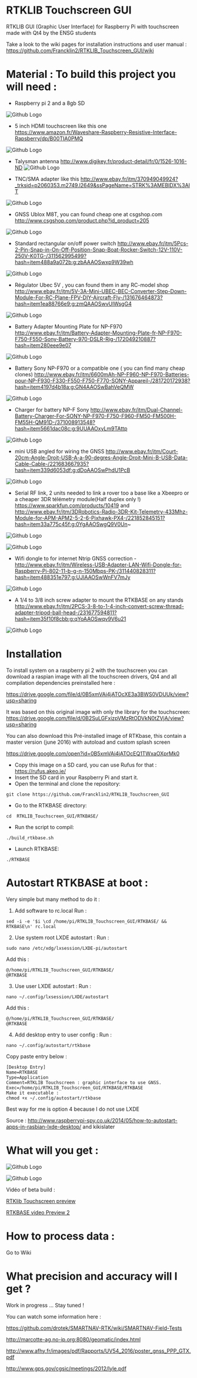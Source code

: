 # RTKLIB Touchscreen GUI

RTKLIB GUI (Graphic User Interface) for Raspberry Pi with touchscreen made with Qt4 by the ENSG students 

Take a look to the wiki pages for installation instructions and user manual :  https://github.com/Francklin2/RTKLIB_Touchscreen_GUI/wiki

# Material : To build this project you will need :

- Raspberry pi 2 and a 8gb SD
 
![Github Logo](http://static.generation-robots.com/4982-large_default/raspberry-pi-2-modele-b-avec-carte-sd-8go-noobs.jpg)

- 5 inch HDMI touchscreen like this one
https://www.amazon.fr/Waveshare-Raspberry-Resistive-Interface-Rapsberry/dp/B00TIA0PMQ

![Github Logo](https://images-na.ssl-images-amazon.com/images/I/51z9l-kvd6L._SX466_.jpg)

- Talysman antenna 
http://www.digikey.fr/product-detail/fr/0/1526-1016-ND
![Github Logo](http://media.digikey.com/Photos/Tallysman%20Wireless/33-3400-01-01.jpg)

- TNC/SMA adapter like this
http://www.ebay.fr/itm/370949049924?_trksid=p2060353.m2749.l2649&ssPageName=STRK%3AMEBIDX%3AIT

![Github Logo](http://i.ebayimg.com/00/s/NTAwWDUwMA==/z/5AQAAOSw0vBUjxfN/$_12.JPG)

- GNSS Ublox M8T, you can found cheap one at csgshop.com
http://www.csgshop.com/product.php?id_product=205

![Github Logo](http://www.csgshop.com/img/p/205-470-thickbox.jpg)

- Standard rectangular on/off power switch
http://www.ebay.fr/itm/5Pcs-2-Pin-Snap-in-On-Off-Position-Snap-Boat-Rocker-Switch-12V-110V-250V-K0TG-/311562995499?hash=item488a9a072b:g:zbAAAOSwxp9W39wh

![Github Logo](http://i.ebayimg.com/00/s/NjAwWDYwMA==/z/zbAAAOSwxp9W39wh/$_12.JPG)

- Régulator Ubec 5V , you can found them in any RC-model shop
http://www.ebay.fr/itm/5V-3A-Mini-UBEC-BEC-Converter-Step-Down-Module-For-RC-Plane-FPV-DIY-Aircraft-Fly-/131676464873?hash=item1ea88766e9:g:zmQAAOSwvUlWsgG4 

![Github Logo](http://i.ebayimg.com/00/s/MTAwMVgxMDAx/z/zmQAAOSwvUlWsgG4/$_57.JPG)

- Battery Adapter Mounting Plate for NP-F970
http://www.ebay.fr/itm/Battery-Adapter-Mounting-Plate-fr-NP-F970-F750-F550-Sony-Battery-970-DSLR-Rig-/172049210887?hash=item280eee9e07

![Github Logo](http://i.ebayimg.com/00/s/MTAwMFgxMDAw/z/-vcAAOxydB1SiZTm/$_57.JPG)

- Battery Sony NP-F970 or a compatible one ( you can find many cheap clones)
http://www.ebay.fr/itm/6600mAh-NP-F960-NP-F970-Batteries-pour-NP-F930-F330-F550-F750-F770-SONY-Appareil-/281720172938?hash=item4197d4b18a:g:GN4AAOSwBahVeQMW

![Github Logo](http://i.ebayimg.com/00/s/MTAwMFgxMDAw/z/GN4AAOSwBahVeQMW/$_57.JPG)

- Charger for battery NP-F Sony 
http://www.ebay.fr/itm/Dual-Channel-Battery-Charger-For-SONY-NP-F970-F750-F960-FM50-FM500H-FM55H-QM91D-/371008913548?hash=item5661dac08c:g:9UUAAOxyLm9TAttp

![Github Logo](http://i.ebayimg.com/00/s/MTAwMFgxMDAw/z/9UUAAOxyLm9TAttp/$_57.JPG)

- mini USB angled for wiring the GNSS
http://www.ebay.fr/itm/Court-20cm-Angle-Droit-USB-A-a-90-degres-Angle-Droit-Mini-B-USB-Data-Cable-Cable-/221683667935?hash=item339d6053df:g:dDoAAOSwPhdU1PcB

![Github Logo](http://i.ebayimg.com/00/s/ODAwWDgwMA==/z/dDoAAOSwPhdU1PcB/$_57.JPG)

 - Serial RF link, 2 units needed to link a rover too a base like a Xbeepro or a cheaper 3DR télémetry module(Half duplex only !)
 https://www.sparkfun.com/products/10419
and
http://www.ebay.fr/itm/3DRobotics-Radio-3DR-Kit-Telemetry-433Mhz-Module-for-APM-APM2-5-2-6-Pixhawk-PX4-/221852845151?hash=item33a775c45f:g:0YgAAOSwgQ9V0Un~

![Github Logo](https://cdn.sparkfun.com//assets/parts/4/8/9/3/10419-01.jpg)

![Github Logo](http://i.ebayimg.com/00/s/MTAwMFgxMDAx/z/0YgAAOSwgQ9V0Un~/$_57.JPG)

- Wifi dongle to for internet Ntrip GNSS correction
-http://www.ebay.fr/itm/Wireless-USB-Adapter-LAN-Wifi-Dongle-for-Raspberry-Pi-802-11-b-g-n-150Mbps-PK-/311440828311?hash=item488351e797:g:UJIAAOSwWnFV7mJy

![Github Logo](http://i.ebayimg.com/00/s/MTAwMVgxMDAx/z/UJIAAOSwWnFV7mJy/$_57.JPG)

- A 1/4 to 3/8 inch screw adapter to mount the RTKBASE on any stands
http://www.ebay.fr/itm/2PCS-3-8-to-1-4-inch-convert-screw-thread-adapter-tripod-ball-head-/231677594811?hash=item35f10f8cbb:g:qYoAAOSwqv9V6u21

![Github Logo](http://i.ebayimg.com/00/s/NTA2WDYxOA==/z/qYoAAOSwqv9V6u21/$_12.JPG)


# Installation
To install system on a raspberry pi 2 with the touchscreen you can download a raspian image with all the touchscreen drivers, Qt4 and all compilation dependencies preinstalled here :

https://drive.google.com/file/d/0B5xmVAi4jATOcXE3a3BWS0VDUUk/view?usp=sharing

It was based on this original image with only the library for the touchscreen: https://drive.google.com/file/d/0B2SuLGFxizpVMzRtODVkN0tZVjA/view?usp=sharing



You can also download this Pré-installed image of RTKbase, this contain a master version (june 2016) with autoload and custom splash screen

https://drive.google.com/open?id=0B5xmVAi4jATOcEQ1TWxaOXprMk0


- Copy this image on a SD card, you can use Rufus for that : https://rufus.akeo.ie/
- Insert the SD card in your Raspberry Pi and start it.
- Open the terminal and clone the repository:
```
git clone https://github.com/Francklin2/RTKLIB_Touchscreen_GUI
```
- Go to the RTKBASE directory: 
```
cd  RTKLIB_Touchscreen_GUI/RTKBASE/
```
- Run the script to compil:
```
./build_rtkbase.sh
```
- Launch RTKBASE:
```
./RTKBASE
```

# Autostart RTKBASE at boot :                                                                          

Very simple but many method to do it :

1) Add software to rc.local 
Run : 

```
sed -i -e '$i \cd /home/pi/RTKLIB_Touchscreen_GUI/RTKBASE/ && RTKBASE\n' rc.local
```

2) Use system root LXDE autostart : 
Run : 

```
sudo nano /etc/xdg/lxsession/LXDE-pi/autostart
```

Add this :

```
@/home/pi/RTKLIB_Touchscreen_GUI/RTKBASE/
@RTKBASE
```

3) Use user LXDE autostart : 
Run : 

```
nano ~/.config/lxsession/LXDE/autostart
```

Add this :

```
@/home/pi/RTKLIB_Touchscreen_GUI/RTKBASE/
@RTKBASE
```

4) Add desktop entry to user config : 
Run : 

```
nano ~/.config/autostart/rtkbase
```

Copy paste entry below :

```
[Desktop Entry]
Name=RTKBASE
Type=Application
Comment=RTKLIB Touchscreen : graphic interface to use GNSS.
Exec=/home/pi/RTKLIB_Touchscreen_GUI/RTKBASE/RTKBASE
Make it executable : 
chmod +x ~/.config/autostart/rtkbase
```

Best way for me is option 4 because I do not use LXDE

Source : http://www.raspberrypi-spy.co.uk/2014/05/how-to-autostart-apps-in-rasbian-lxde-desktop/ and kikislater


# What will you get :

![Github Logo](https://raw.githubusercontent.com/Francklin2/RTKLIB_Touchscreen_GUI/master/3D%20Printing/Francklin.jpg)


![Github Logo](https://github.com/Francklin2/RTKLIB_Touchscreen_GUI/blob/master/3D%20Printing/RTK_DW.JPG)

Vidéo of beta build :

[RTKlib Touchscreen preview](http://www.youtube.com/watch?v=-d_Dm6mLMMQ)  

[RTKBASE video Preview 2](http://www.youtube.com/edit?video_id=iNINaH6aKpc)

# How to process data : 

Go to Wiki

# What precision and accuracy will I get ?

Work in progress ... Stay tuned !

You can watch some information here : 

https://github.com/drotek/SMARTNAV-RTK/wiki/SMARTNAV-Field-Tests

http://marcotte-ag.no-ip.org:8080/geomatic/index.html

http://www.afhy.fr/images/pdf/Rapports/UV54_2016/poster_gnss_PPP_GTX.pdf

http://www.gps.gov/cgsic/meetings/2012/lyle.pdf
